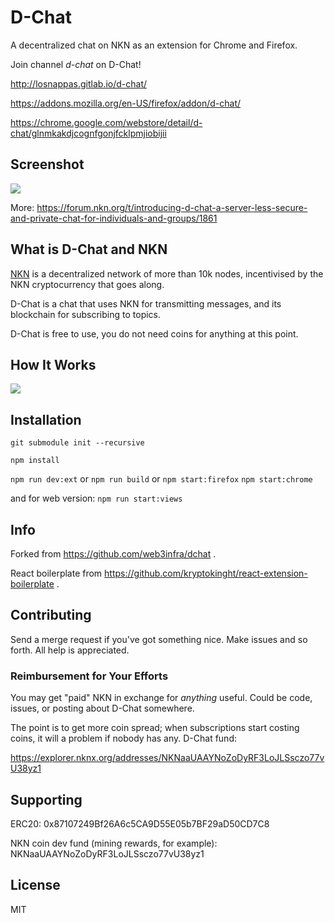 # D-Chat

A decentralized chat on NKN as an extension for Chrome and Firefox.

Join channel *d-chat* on D-Chat!

http://losnappas.gitlab.io/d-chat/

https://addons.mozilla.org/en-US/firefox/addon/d-chat/

https://chrome.google.com/webstore/detail/d-chat/glnmkakdjcognfgonjfcklpmjiobijii

## Screenshot

![](https://gitlab.com/losnappas/d-chat/uploads/589fa1127ad1ac20260c263252c9cff7/d-chatpic.png)

More: https://forum.nkn.org/t/introducing-d-chat-a-server-less-secure-and-private-chat-for-individuals-and-groups/1861

## What is D-Chat and NKN

[NKN](https://www.nkn.org) is a decentralized network of more than 10k nodes, incentivised by the NKN cryptocurrency that goes along.

D-Chat is a chat that uses NKN for transmitting messages, and its blockchain for subscribing to topics.

D-Chat is free to use, you do not need coins for anything at this point.

## How It Works

![](https://gitlab.com/losnappas/d-chat/uploads/6da16fa6653835eded4319fa076d1197/D-Chat_explanation_draft.png)

## Installation

`git submodule init --recursive`

`npm install`

`npm run dev:ext`
or
`npm run build`
or
`npm start:firefox`
`npm start:chrome`

and for web version:
`npm run start:views`

## Info

Forked from https://github.com/web3infra/dchat .

React boilerplate from https://github.com/kryptokinght/react-extension-boilerplate .

## Contributing

Send a merge request if you've got something nice. Make issues and so forth. All help is appreciated.

### Reimbursement for Your Efforts

You may get "paid" NKN in exchange for *anything* useful. Could be code, issues, or posting about D-Chat somewhere.

The point is to get more coin spread; when subscriptions start costing coins, it will a problem if nobody has any. D-Chat fund: 

https://explorer.nknx.org/addresses/NKNaaUAAYNoZoDyRF3LoJLSsczo77vU38yz1

## Supporting

ERC20: 0x87107249Bf26A6c5CA9D55E05b7BF29aD50CD7C8

NKN coin dev fund (mining rewards, for example): NKNaaUAAYNoZoDyRF3LoJLSsczo77vU38yz1

## License

MIT
